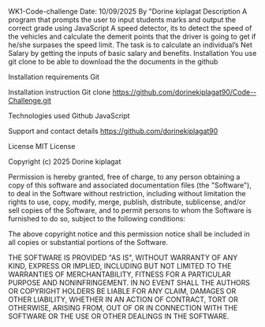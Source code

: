 WK1-Code-challenge
Date: 10/09/2025
By "Dorine kiplagat
Description
A program that prompts the user to input students marks and output the correct grade using JavaScript
A speed detector, its to detect the speed of the vehicles and calculate the demerit points that the driver is going to get if he/she surpases the speed limit.
The task is to calculate an individual’s Net Salary by getting the inputs of basic salary and benefits.
Installation
You use git clone to be able to download the the documents in the github

Installation requirements
Git

Installation instruction
Git clone https://github.com/dorinekiplagat90/Code--Challenge.git

Technologies used
Github JavaScript

Support and contact details
https://github.com/dorinekiplagat90

License
MIT License

Copyright (c) 2025 Dorine kiplagat

Permission is hereby granted, free of charge, to any person obtaining a copy of this software and associated documentation files (the "Software"), to deal in the Software without restriction, including without limitation the rights to use, copy, modify, merge, publish, distribute, sublicense, and/or sell copies of the Software, and to permit persons to whom the Software is furnished to do so, subject to the following conditions:

The above copyright notice and this permission notice shall be included in all copies or substantial portions of the Software.

THE SOFTWARE IS PROVIDED "AS IS", WITHOUT WARRANTY OF ANY KIND, EXPRESS OR IMPLIED, INCLUDING BUT NOT LIMITED TO THE WARRANTIES OF MERCHANTABILITY, FITNESS FOR A PARTICULAR PURPOSE AND NONINFRINGEMENT. IN NO EVENT SHALL THE AUTHORS OR COPYRIGHT HOLDERS BE LIABLE FOR ANY CLAIM, DAMAGES OR OTHER LIABILITY, WHETHER IN AN ACTION OF CONTRACT, TORT OR OTHERWISE, ARISING FROM, OUT OF OR IN CONNECTION WITH THE SOFTWARE OR THE USE OR OTHER DEALINGS IN THE SOFTWARE.